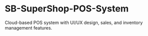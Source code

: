 # SB-SuperShop-POS-System
Cloud-based POS system with UI/UX design, sales, and inventory management features.
